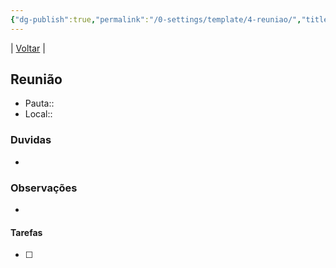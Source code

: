 ```yaml
---
{"dg-publish":true,"permalink":"/0-settings/template/4-reuniao/","title":"{{title}}","tags":["trabalho/reuniao"],"noteIcon":""}
---
```


| [Voltar](index) |
## Reunião
- Pauta:: 
- Local:: 
### Duvidas
- 
### Observações
- 
#### Tarefas
- [ ]       


